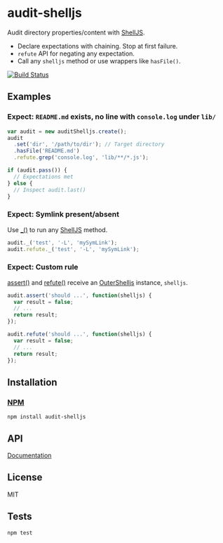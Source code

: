 # audit-shelljs

Audit directory properties/content with [ShellJS](https://github.com/arturadib/shelljs).

* Declare expectations with chaining. Stop at first failure.
* `refute` API for negating any expectation.
* Call any `shelljs` method or use wrappers like `hasFile()`.

[![Build Status](https://travis-ci.org/codeactual/audit-shelljs.png)](https://travis-ci.org/codeactual/audit-shelljs)

## Examples

### Expect: `README.md` exists, no line with `console.log` under `lib/`

```js
var audit = new auditShelljs.create();
audit
  .set('dir', '/path/to/dir'); // Target directory
  .hasFile('README.md')
  .refute.grep('console.log', 'lib/**/*.js');

if (audit.pass()) {
  // Expectations met
} else {
  // Inspect audit.last()
}
```

### Expect: Symlink present/absent

Use [_()](docs/AuditShelljs.md) to run any [ShellJS](http://documentup.com/arturadib/shelljs#command-reference) method.

```js
audit._('test', '-L', 'mySymLink');
audit.refute._('test', '-L', 'mySymLink');
```

### Expect: Custom rule

[assert()](docs/AuditShelljs.md) and [refute()](docs/AuditShelljs.md) receive an [OuterShelljs](https://github.com/codeactual/outer-shelljs/blob/master/docs/OuterShelljs.md) instance, `shelljs`.

```js
audit.assert('should ...', function(shelljs) {
  var result = false;
  // ...
  return result;
});

audit.refute('should ...', function(shelljs) {
  var result = false;
  // ...
  return result;
});
```

## Installation

### [NPM](https://npmjs.org/package/audit-shelljs)

    npm install audit-shelljs

## API

[Documentation](docs/AuditShelljs.md)

## License

  MIT

## Tests

    npm test
